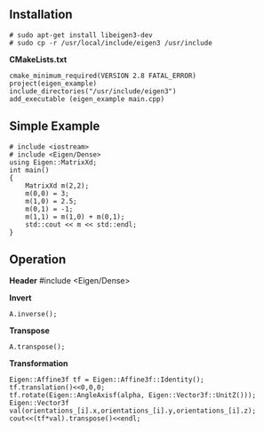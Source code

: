 ## Installation  
	# sudo apt-get install libeigen3-dev
	# sudo cp -r /usr/local/include/eigen3 /usr/include 

**CMakeLists.txt**  
 
	cmake_minimum_required(VERSION 2.8 FATAL_ERROR)
	project(eigen_example)
	include_directories("/usr/include/eigen3")
	add_executable (eigen_example main.cpp)

## Simple Example  
	# include <iostream>
	# include <Eigen/Dense>
	using Eigen::MatrixXd;
	int main()
	{
		MatrixXd m(2,2);
		m(0,0) = 3;
		m(1,0) = 2.5;
		m(0,1) = -1;
		m(1,1) = m(1,0) + m(0,1);
		std::cout << m << std::endl;
	}

## Operation  
**Header**
	#include <Eigen/Dense>

**Invert**
	
	A.inverse();

**Transpose**

	A.transpose();

**Transformation**
```
Eigen::Affine3f tf = Eigen::Affine3f::Identity();
tf.translation()<<0,0,0;
tf.rotate(Eigen::AngleAxisf(alpha, Eigen::Vector3f::UnitZ()));
Eigen::Vector3f val(orientations_[i].x,orientations_[i].y,orientations_[i].z);
cout<<(tf*val).transpose()<<endl;
```